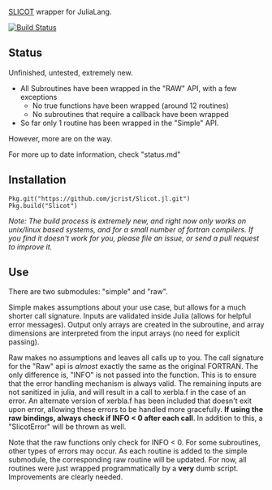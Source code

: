 [SLICOT](http://slicot.org/) wrapper for JuliaLang.

[![Build Status](https://travis-ci.org/jcrist/Slicot.jl.svg?branch=master)](https://travis-ci.org/jcrist/Slicot.jl)

Status
------
Unfinished, untested, extremely new. 

* All Subroutines have been wrapped in the "RAW" API, with a few exceptions
    - No true functions have been wrapped (around 12 routines)
    - No subroutines that require a callback have been wrapped
* So far only 1 routine has been wrapped in the "Simple" API.

However, more are on the way. 

For more up to date information, check "status.md"

Installation
------------
```
Pkg.git("https://github.com/jcrist/Slicot.jl.git")
Pkg.build("Slicot")
```

*Note: The build process is extremely new, and right now only works on unix/linux
based systems, and for a small number of fortran compilers. If you find it doesn't
work for you, please file an issue, or send a pull request to improve it.*

Use
---
There are two submodules: "simple" and "raw". 

Simple makes assumptions about your use case, but allows for a much 
shorter call signature. Inputs are validated inside Julia (allows for 
helpful error messages). Output only arrays are created in the subroutine,
and array dimensions are interpreted from the input arrays (no need for 
explicit passing).

Raw makes no assumptions and leaves all calls up to you. The call signature
for the "Raw" api is *almost* exactly the same as the original FORTRAN. The
only difference is, "INFO" is not passed into the function. This is to
ensure that the error handling mechanism is always valid. The remaining 
inputs are not sanitized in julia, and will result in a call to xerbla.f
in the case of an error. An alternate version of xerbla.f has been included 
that doesn't exit upon error, allowing these errors to be handled more
gracefully. **If using the raw bindings, always check if INFO < 0 after
each call**. In addition to this, a "SlicotError" will be thrown as well.

Note that the raw functions only check for INFO < 0. For some subroutines,
other types of errors may occur. As each routine is added to the simple
submodule, the corresponding raw routine will be updated. For now, all 
routines were just wrapped programmatically by a **very** dumb script.
Improvements are clearly needed.
